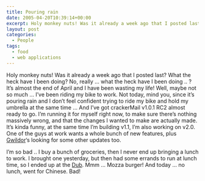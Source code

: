 ```yaml
---
title: Pouring rain
date: 2005-04-20T10:39:14+00:00
excerpt: Holy monkey nuts! Was it already a week ago that I posted last? What the heck have I been doing? No, really ... what
layout: post
categories:
  - People
tags:
  - food
  - web applications
---
```

Holy monkey nuts! Was it already a week ago that I posted last? What the heck have I been doing? No, really &#8230; what the heck have I been doing .. ? It&#8217;s almost the end of April and I have been wasting my life! Well, maybe not so much &#8230; I&#8217;ve been riding my bike to work. Not today, mind you, since it&#8217;s pouring rain and I don&#8217;t feel confident trying to ride my bike and hold my umbrella at the same time &#8230; And I&#8217;ve got crackerMail v1.0.1 RC2 almost ready to go. I&#8217;m running it for myself right now, to make sure there&#8217;s nothing massively wrong, and that the changes I wanted to make are actually made. It&#8217;s kinda funny, at the same time I&#8217;m building v1.1, I&#8217;m also working on v2.0. One of the guys at work wants a whole bunch of new features, plus [Gwildor](http://gwild0r.tumblr.com/)&#8216;s looking for some other updates too.

I&#8217;m so bad .. I buy a bunch of groceries, then I never end up bringing a lunch to work. I brought one yesterday, but then had some errands to run at lunch time, so I ended up at the [Dub](http://www.aw.ca/). Mmm &#8230; Mozza burger! And today &#8230; no lunch, went for Chinese. Bad!